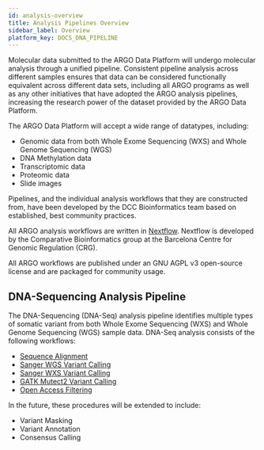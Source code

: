 ```yaml
---
id: analysis-overview
title: Analysis Pipelines Overview
sidebar_label: Overview
platform_key: DOCS_DNA_PIPELINE
---
```


Molecular data submitted to the ARGO Data Platform will undergo molecular analysis through a unified pipeline. Consistent pipeline analysis across different samples ensures that data can be considered functionally equivalent across different data sets, including all ARGO programs as well as any other initiatives that have adopted the ARGO analysis pipelines, increasing the research power of the dataset provided by the ARGO Data Platform.

The ARGO Data Platform will accept a wide range of datatypes, including:

- Genomic data from both Whole Exome Sequencing (WXS) and Whole Genome Sequencing (WGS)
- DNA Methylation data
- Transcriptomic data
- Proteomic data
- Slide images

Pipelines, and the individual analysis workflows that they are constructed from, have been developed by the DCC Bioinformatics team based on established, best community practices.

All ARGO analysis workflows are written in [Nextflow](https://www.nextflow.io/). Nextflow is developed by the Comparative Bioinformatics group at the Barcelona Centre for Genomic Regulation (CRG).

All ARGO workflows are published under an GNU AGPL v3 open-source license and are packaged for community usage.

## DNA-Sequencing Analysis Pipeline

The DNA-Sequencing (DNA-Seq) analysis pipeline identifies multiple types of somatic variant from both Whole Exome Sequencing (WXS) and Whole Genome Sequencing (WGS) sample data. DNA-Seq analysis consists of the following workflows:

- [Sequence Alignment](/docs/analysis-workflows/dna-alignment)
- [Sanger WGS Variant Calling](/docs/analysis-workflows/dna-sanger-wgs-vc)
- [Sanger WXS Variant Calling](/docs/analysis-workflows/dna-sanger-wxs-vc)
- [GATK Mutect2 Variant Calling](/docs/analysis-workflows/dna-gatk-mutect2-vc)
- [Open Access Filtering](/docs/analysis-workflows/dna-open-access-filtering)

In the future, these procedures will be extended to include:

- Variant Masking
- Variant Annotation
- Consensus Calling
